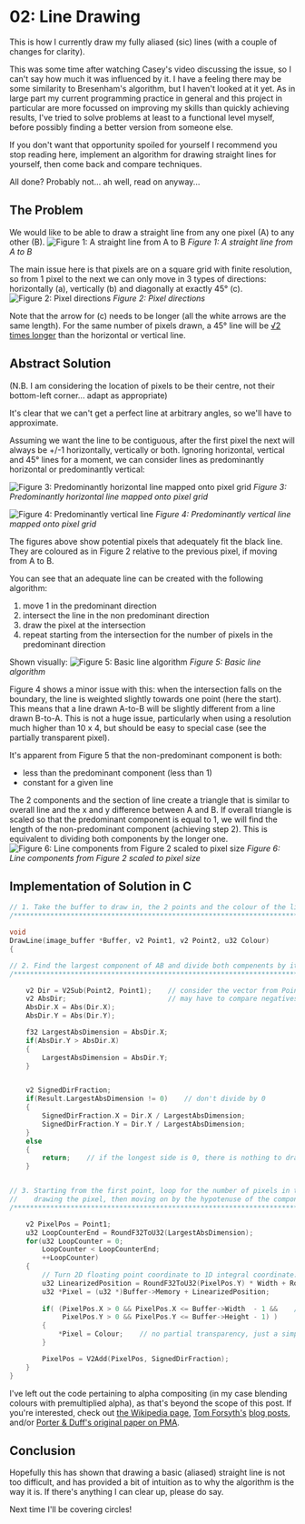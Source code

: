 02: Line Drawing
================

This is how I currently draw my fully aliased (sic) lines (with a couple of changes for clarity).

This was some time after watching Casey's video discussing the issue, so I can't say how much it was influenced by it.
I have a feeling there may be some similarity to Bresenham's algorithm, but I haven't looked at it yet.
As in large part my current programming practice in general and this project in particular are more focussed on improving my skills than quickly achieving results, I've tried to solve problems at least to a functional level myself, before possibly finding a better version from someone else.

If you don't want that opportunity spoiled for yourself I recommend you stop reading here, implement an algorithm for drawing straight lines for yourself, then come back and compare techniques.

All done? Probably not... ah well, read on anyway...

The Problem
-----------
We would like to be able to draw a straight line from any one pixel (A) to any other (B).
![Figure 1: A straight line from A to B](02_assets/fig1.png)
*Figure 1: A straight line from A to B*

The main issue here is that pixels are on a square grid with finite resolution, so from 1 pixel to the next we can only move in 3 types of directions: horizontally (a), vertically (b) and diagonally at exactly 45° (c).
![Figure 2: Pixel directions](02_assets/fig2.png)
*Figure 2: Pixel directions*

Note that the arrow for (c) needs to be longer (all the white arrows are the same length). For the same number of pixels drawn, a 45° line will be [√2 times longer](https://en.wikipedia.org/wiki/Square_root_of_2) than the horizontal or vertical line.

Abstract Solution
-----------------
(N.B. I am considering the location of pixels to be their centre, not their bottom-left corner... adapt as appropriate)

It's clear that we can't get a perfect line at arbitrary angles, so we'll have to approximate.

Assuming we want the line to be contiguous, after the first pixel the next will always be +/-1 horizontally, vertically or both.
Ignoring horizontal, vertical and 45° lines for a moment, we can consider lines as predominantly horizontal or predominantly vertical:

![Figure 3: Predominantly horizontal line mapped onto pixel grid](02_assets/fig3.png)
*Figure 3: Predominantly horizontal line mapped onto pixel grid*

![Figure 4: Predominantly vertical line](02_assets/fig4.png)
*Figure 4: Predominantly vertical line mapped onto pixel grid* 

The figures above show potential pixels that adequately fit the black line.
They are coloured as in Figure 2 relative to the previous pixel, if moving from A to B.

You can see that an adequate line can be created with the following algorithm:
1. move 1 in the predominant direction
2. intersect the line in the non predominant direction
3. draw the pixel at the intersection
4. repeat starting from the intersection for the number of pixels in the predominant direction

Shown visually:
![Figure 5: Basic line algorithm](02_assets/fig5.png)
*Figure 5: Basic line algorithm*

Figure 4 shows a minor issue with this: when the intersection falls on the boundary, the line is weighted slightly towards one point (here the start).
This means that a line drawn A-to-B will be slightly different from a line drawn B-to-A.
This is not a huge issue, particularly when using a resolution much higher than 10 x 4, but should be easy to special case (see the partially transparent pixel).

It's apparent from Figure 5 that the non-predominant component is both:
- less than the predominant component (less than 1)
- constant for a given line

The 2 components and the section of line create a triangle that is similar to overall line and the x and y difference between A and B.
If overall triangle is scaled so that the predominant component is equal to 1, we will find the length of the non-predominant component (achieving step 2).
This is equivalent to dividing both components by the longer one.
![Figure 6: Line components from Figure 2 scaled to pixel size](02_assets/fig6.png)
*Figure 6: Line components from Figure 2 scaled to pixel size*

Implementation of Solution in C
-------------------------------

``` c
// 1. Take the buffer to draw in, the 2 points and the colour of the line
/**********************************************************************/

void
DrawLine(image_buffer *Buffer, v2 Point1, v2 Point2, u32 Colour)
{

// 2. Find the largest component of AB and divide both compenents by it
/**********************************************************************/

	v2 Dir = V2Sub(Point2, Point1);    // consider the vector from Point1 to Point2
	v2 AbsDir;                         // may have to compare negatives
	AbsDir.X = Abs(Dir.X);
	AbsDir.Y = Abs(Dir.Y);

	f32 LargestAbsDimension = AbsDir.X;
	if(AbsDir.Y > AbsDir.X)
	{
		LargestAbsDimension = AbsDir.Y;
	}


	v2 SignedDirFraction;
	if(Result.LargestAbsDimension != 0)    // don't divide by 0
	{
		SignedDirFraction.X = Dir.X / LargestAbsDimension;
		SignedDirFraction.Y = Dir.Y / LargestAbsDimension;
	}
	else
	{
		return;    // if the longest side is 0, there is nothing to draw
	}


// 3. Starting from the first point, loop for the number of pixels in the longer dimension, 
//    drawing the pixel, then moving on by the hypotenuse of the component triangle.
/*****************************************************************************************/

	v2 PixelPos = Point1;
	u32 LoopCounterEnd = RoundF32ToU32(LargestAbsDimension);
	for(u32 LoopCounter = 0;
	    LoopCounter < LoopCounterEnd;
	    ++LoopCounter)
	{
		// Turn 2D floating point coordinate to 1D integral coordinate:
		u32 LinearizedPosition = RoundF32ToU32(PixelPos.Y) * Width + RoundF32ToU32(PixelPos.X);
		u32 *Pixel = (u32 *)Buffer->Memory + LinearizedPosition;
		
		if( (PixelPos.X > 0 && PixelPos.X <= Buffer->Width  - 1 &&    // don't draw outside the screen
		     PixelPos.Y > 0 && PixelPos.Y <= Buffer->Height - 1) )
		{
			*Pixel = Colour;    // no partial transparency, just a simple overwrite
		}

		PixelPos = V2Add(PixelPos, SignedDirFraction);
	}
}
```

I've left out the code pertaining to alpha compositing (in my case blending colours with premultiplied alpha), as that's beyond the scope of this post. If you're interested, check out [the Wikipedia page](https://en.wikipedia.org/wiki/Alpha_compositing),
[Tom Forsyth's](https://tomforsyth1000.github.io/blog.wiki.html#%5B%5BPremultiplied%20alpha%5D%5D) [blog posts](https://tomforsyth1000.github.io/blog.wiki.html#%5B%5BPremultiplied%20alpha%20part%202%5D%5D),
and/or [Porter & Duff's original paper on PMA](https://keithp.com/~keithp/porterduff/p253-porter.pdf).

Conclusion
----------
Hopefully this has shown that drawing a basic (aliased) straight line is not too difficult, and has provided a bit of intuition as to why the algorithm is the way it is.
If there's anything I can clear up, please do say.

Next time I'll be covering circles!
